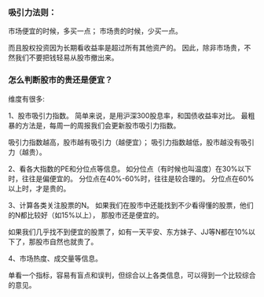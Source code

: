 
### 吸引力法则：

市场便宜的时候，多买一点；
市场贵的时候，少买一点。

而且股权投资因为长期看收益率是超过所有其他资产的。
因此，除非市场贵，不然我们不要把钱轻易从股市撤出来。

### 怎么判断股市的贵还是便宜？

维度有很多:

1、股市吸引力指数。
简单来说，是用沪深300股息率，和国债收益率对比。
最粗暴的方法是，每周一的周报我们会更新股市吸引力指数。

吸引力指数越高，股市越有吸引力（越便宜）；
吸引力指数越低，股市越没有吸引力（越贵）。

2、看各大指数的PE和分位点等信息。
如分位点（有时候也叫温度）在30%以下时，往往是偏便宜的。
分位点在40%-60%时，往往是较合理的。
分位点在60%以上时，才是贵的。

3、计算各类关注股票的N。
如果我们在股市中还能找到不少看得懂的股票，他们的N都比较好（如15%以上），
那股市还是便宜的。

如果我们几乎找不到便宜的股票了，如有一天平安、东方妹子、JJ等N都在10%以下了，那股市自然也就贵了。

4、市场热度、成交量等信息。

单看一个指标，容易有盲点和误判，但综合以上各类信息，可以得到一个比较综合的意见。